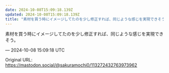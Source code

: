 ```yaml
---
date: 2024-10-08T15:09:18.139Z
updated: 2024-10-08T15:09:18.139Z
title: "素材を買う時にイメージしてたのを少し修正すれば、同じような感じを実現できそう。[...]"
---
```


<p>素材を買う時にイメージしてたのを少し修正すれば、同じような感じを実現できそう。</p>

&mdash; 2024-10-08 15:09:18 UTC

Original URL: https://mastodon.social/@sakuramochi0/113272432763973962
